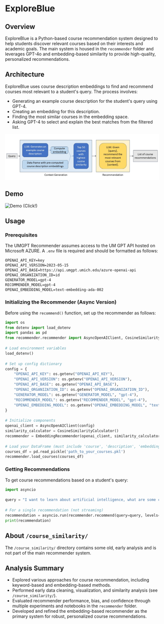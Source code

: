 # ExploreBlue

## Overview
ExploreBlue is a Python-based course recommendation system designed to help students discover relevant courses based on their interests and academic goals. The main system is housed in the `recommender` folder and leverages GPT-4o and embedding-based similarity to provide high-quality, personalized recommendations.

## Architecture
ExploreBlue uses course description embeddings to find and recommend courses most relevant to a student's query. The process involves:
- Generating an example course description for the student's query using GPT-4.
- Creating an embedding for this description.
- Finding the most similar courses in the embedding space.
- Asking GPT-4 to select and explain the best matches from the filtered list.

<p align="center">
  <img src="ExploreBlueFlowchart.jpg" alt="Embedding Recommender Process" width="auto" height="auto">
</p>

## Demo
![Demo (Click!)](https://github.com/user-attachments/assets/b9c8f268-1afc-4ee9-b9bb-0f9a5c52c66a)

## Usage
### Prerequisites
The UMGPT Recommender assumes access to the UM GPT API hosted on Microsoft AZURE. A `.env` file is required and should be formatted as follows:
```
OPENAI_API_KEY=key
OPENAI_API_VERSION=2023-05-15
OPENAI_API_BASE=https://api.umgpt.umich.edu/azure-openai-api
OPENAI_ORGANIZATION_ID=id
GENERATOR_MODEL=gpt-4
RECOMMENDER_MODEL=gpt-4
OPENAI_EMBEDDING_MODEL=text-embedding-ada-002
```

### Initializing the Recommender (Async Version)
Before using the `recommend()` function, set up the recommender as follows:

```python
import os
from dotenv import load_dotenv
import pandas as pd
from recommender.recommender import AsyncOpenAIClient, CosineSimilarityCalculator, EmbeddingRecommender

# Load environment variables
load_dotenv()

# Set up config dictionary
config = {
    "OPENAI_API_KEY": os.getenv("OPENAI_API_KEY"),
    "OPENAI_API_VERSION": os.getenv("OPENAI_API_VERSION"),
    "OPENAI_API_BASE": os.getenv("OPENAI_API_BASE"),
    "OPENAI_ORGANIZATION_ID": os.getenv("OPENAI_ORGANIZATION_ID"),
    "GENERATOR_MODEL": os.getenv("GENERATOR_MODEL", "gpt-4"),
    "RECOMMENDER_MODEL": os.getenv("RECOMMENDER_MODEL", "gpt-4"),
    "OPENAI_EMBEDDING_MODEL": os.getenv("OPENAI_EMBEDDING_MODEL", "text-embedding-ada-002")
}

# Initialize components
openai_client = AsyncOpenAIClient(config)
similarity_calculator = CosineSimilarityCalculator()
recommender = EmbeddingRecommender(openai_client, similarity_calculator)

# Load your DataFrame (must include 'course', 'description', 'embedding', and optionally 'level')
courses_df = pd.read_pickle('path_to_your_courses.pkl')
recommender.load_courses(courses_df)
```

### Getting Recommendations
To get course recommendations based on a student's query:
```python
import asyncio

query = "I want to learn about artificial intelligence, what are some courses that I could take?"

# For a single recommendation (not streaming)
recommendation = asyncio.run(recommender.recommend(query=query, levels=[100, 200]))
print(recommendation)
```

## About `/course_similarity/`
The `/course_similarity/` directory contains some old, early analysis and is not part of the main recommender system.

## Analysis Summary
- Explored various approaches for course recommendation, including keyword-based and embedding-based methods.
- Performed early data cleaning, visualization, and similarity analysis (see `/course_similarity/`).
- Evaluated recommender performance, bias, and confidence through multiple experiments and notebooks in the `recommender` folder.
- Developed and refined the embedding-based recommender as the primary system for robust, personalized course recommendations.
